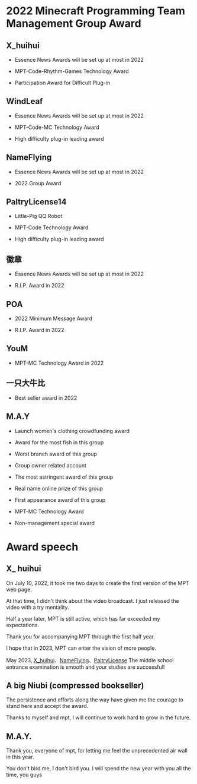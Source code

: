 # 2022 Minecraft Programming Team Management Group Award


## X_huihui

- Essence News Awards will be set up at most in 2022

- MPT-Code-Rhythm-Games Technology Award

- Participation Award for Difficult Plug-in


## WindLeaf

- Essence News Awards will be set up at most in 2022

- MPT-Code-MC Technology Award

- High difficulty plug-in leading award


## NameFlying

- Essence News Awards will be set up at most in 2022

- 2022 Group Award


## PaltryLicense14

- Little-Pig QQ Robot

- MPT-Code Technology Award

- High difficulty plug-in leading award


## 徽章

- Essence News Awards will be set up at most in 2022

- R.I.P. Award in 2022


## POA

- 2022 Minimum Message Award

- R.I.P. Award in 2022


## YouM

- MPT-MC Technology Award in 2022


## 一只大牛比

- Best seller award in 2022


## M.A.Y

- Launch women's clothing crowdfunding award

- Award for the most fish in this group

- Worst branch award of this group

- Group owner related account

- The most astringent award of this group

- Real name online prize of this group

- First appearance award of this group

- MPT-MC Technology Award

- Non-management special award



# Award speech

## X_ huihui

On July 10, 2022, it took me two days to create the first version of the MPT web page.

At that time, I didn't think about the video broadcast. I just released the video with a try mentality.

Half a year later, MPT is still active, which has far exceeded my expectations.

Thank you for accompanying MPT through the first half year.

I hope that in 2023, MPT can enter the vision of more people.

May 2023, [X_huihui](https://github.com/xiaohuihui1022)、[NameFlying](https://github.com/NiuFuyu855)、[PaltryLicense](https://github.com/Gingmzmzx) The middle school entrance examination is smooth and your studies are successful!

## A big Niubi (compressed bookseller)

The persistence and efforts along the way have given me the courage to stand here and accept the award. 

Thanks to myself and mpt, I will continue to work hard to grow in the future.

## M.A.Y.

Thank you, everyone of mpt, for letting me feel the unprecedented air wall in this year.

You don't bird me, I don't bird you. I will spend the new year with you all the time, you guys
